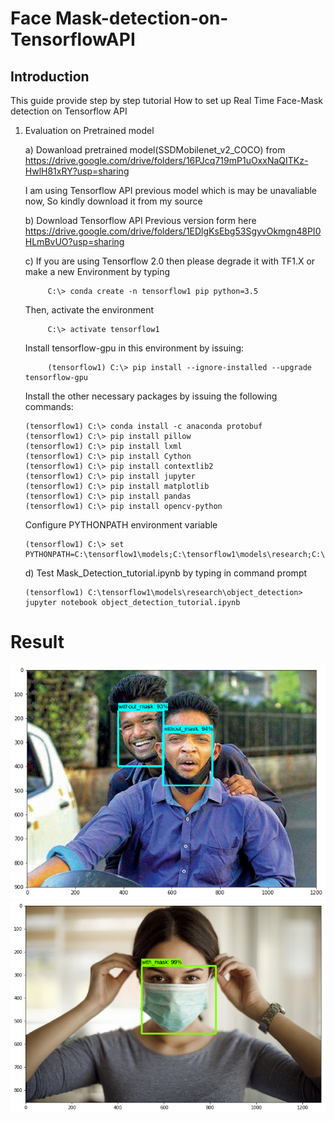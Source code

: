# Face Mask-detection-on-TensorflowAPI

## Introduction

This guide provide step by step tutorial How to set up Real Time Face-Mask detection on Tensorflow API

1. Evaluation on Pretrained model
    
	a) Dowanload pretrained model(SSDMobilenet_v2_COCO) from https://drive.google.com/drive/folders/16PJcq719mP1uOxxNaQITKz-HwlH81xRY?usp=sharing
	
	I am using Tensorflow API previous model which is may be unavaliable now, So kindly download it from my source 
	
	b) Download Tensorflow API Previous version form here https://drive.google.com/drive/folders/1EDlgKsEbg53SgyvOkmgn48PI0HLmBvUO?usp=sharing
	
	c) If you are using Tensorflow 2.0 then please degrade it with TF1.X or make a new Environment by typing 
	              
			C:\> conda create -n tensorflow1 pip python=3.5
			
	Then, activate the environment
	           
			C:\> activate tensorflow1
	Install tensorflow-gpu in this environment by issuing:
	      
			(tensorflow1) C:\> pip install --ignore-installed --upgrade tensorflow-gpu
			
	Install the other necessary packages by issuing the following commands:
	
	   (tensorflow1) C:\> conda install -c anaconda protobuf
       (tensorflow1) C:\> pip install pillow
       (tensorflow1) C:\> pip install lxml
       (tensorflow1) C:\> pip install Cython
       (tensorflow1) C:\> pip install contextlib2
       (tensorflow1) C:\> pip install jupyter
       (tensorflow1) C:\> pip install matplotlib
       (tensorflow1) C:\> pip install pandas
       (tensorflow1) C:\> pip install opencv-python
			 
	Configure PYTHONPATH environment variable
	
	   (tensorflow1) C:\> set PYTHONPATH=C:\tensorflow1\models;C:\tensorflow1\models\research;C:\tensorflow1\models\research\slim
		 
   d) Test Mask_Detection_tutorial.ipynb by typing in command prompt
            
       (tensorflow1) C:\tensorflow1\models\research\object_detection> jupyter notebook object_detection_tutorial.ipynb
	
# Result
 ![](Images/test1.png)
 ![](Images/test2.png)
